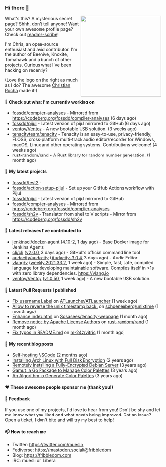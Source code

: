 ### Hi there 👋

<img align="right" src="https://raw.githubusercontent.com/muesli/muesli/master/assets/termenv.png" width="260">

What's this? A mysterious secret page? Shhh, don't tell anyone!
Want your own awesome profile page? Check out [readme-scribe](https://github.com/muesli/readme-scribe)!

I'm Chris, an open-source enthusiast and avid contributor. I'm the author of Beehive, Knoxite, Tomahawk and a bunch
of other projects. Curious what I've been hacking on recently?

(Love the logo on the right as much as I do? The awesome [Christian Rocha](https://github.com/meowgorithm/) made it!)

#### 👷 Check out what I'm currently working on

- [fossdd/compiler-analyses](https://github.com/fossdd/compiler-analyses) - Mirrored from https://codeberg.org/fossdd/compiler-analyses (6 days ago)
- [fossdd/pijul](https://github.com/fossdd/pijul) - Latest version of pijul mirrored to GitHub (6 days ago)
- [ventoy/Ventoy](https://github.com/ventoy/Ventoy) - A new bootable USB solution. (3 weeks ago)
- [tenacityteam/tenacity](https://github.com/tenacityteam/tenacity) - Tenacity is an easy-to-use, privacy-friendly, FLOSS, cross-platform multi-track audio editor/recorder for Windows, macOS, Linux and other operating systems. Contributions welcome! (4 weeks ago)
- [rust-random/rand](https://github.com/rust-random/rand) - A Rust library for random number generation. (1 month ago)

#### 🌱 My latest projects

- [fossdd/test2](https://github.com/fossdd/test2) - 
- [fossdd/action-setup-pijul](https://github.com/fossdd/action-setup-pijul) - Set up your GitHub Actions workflow with Pijul
- [fossdd/pijul](https://github.com/fossdd/pijul) - Latest version of pijul mirrored to GitHub
- [fossdd/compiler-analyses](https://github.com/fossdd/compiler-analyses) - Mirrored from https://codeberg.org/fossdd/compiler-analyses
- [fossdd/sh2v](https://github.com/fossdd/sh2v) - Translator from shell to V scripts - Mirror from https://codeberg.org/fossdd/sh2v

#### 🔭 Latest releases I've contributed to

- [jenkinsci/docker-agent](https://github.com/jenkinsci/docker-agent) ([4.10-2](https://github.com/jenkinsci/docker-agent/releases/tag/4.10-2), 1 day ago) - Base Docker image for Jenkins Agents
- [cli/cli](https://github.com/cli/cli) ([v2.0.0](https://github.com/cli/cli/releases/tag/v2.0.0), 3 days ago) - GitHub’s official command line tool
- [audacity/audacity](https://github.com/audacity/audacity) ([Audacity-3.0.4](https://github.com/audacity/audacity/releases/tag/Audacity-3.0.4), 3 days ago) - Audio Editor                                     
- [vlang/v](https://github.com/vlang/v) ([weekly.2021.33.2](https://github.com/vlang/v/releases/tag/weekly.2021.33.2), 1 week ago) - Simple, fast, safe, compiled language for developing maintainable software. Compiles itself in &lt;1s with zero library dependencies. https://vlang.io
- [ventoy/Ventoy](https://github.com/ventoy/Ventoy) ([v1.0.50](https://github.com/ventoy/Ventoy/releases/tag/v1.0.50), 1 week ago) - A new bootable USB solution.

#### 🔨 Latest Pull Requests I published

- [Fix username Label](https://github.com/ATLauncher/ATLauncher/pull/500) on [ATLauncher/ATLauncher](https://github.com/ATLauncher/ATLauncher) (1 week ago)
- [Allow to reverse the unix timestamp back.](https://github.com/schoenenberg/unixtime/pull/4) on [schoenenberg/unixtime](https://github.com/schoenenberg/unixtime) (1 month ago)
- [Enhance index.html](https://github.com/Sosasees/tenacity-webpage/pull/1) on [Sosasees/tenacity-webpage](https://github.com/Sosasees/tenacity-webpage) (1 month ago)
- [Remove notice by Apache License Authors](https://github.com/rust-random/rand/pull/1151) on [rust-random/rand](https://github.com/rust-random/rand) (1 month ago)
- [Fix typos in README.md](https://github.com/m-242/vitric/pull/1) on [m-242/vitric](https://github.com/m-242/vitric) (1 month ago)

#### 📜 My recent blog posts

- [Self-hosting VSCode](https://fribbledom.com/posts/selfhosting-vscode/) (2 months ago)
- [Installing Arch Linux with Full Disk Encryption](https://fribbledom.com/posts/encrypted-arch-install/) (2 years ago)
- [Remotely Installing a Fully-Encrypted Debian Server](https://fribbledom.com/posts/encrypted-remote-debian-install/) (3 years ago)
- [Gamut, a Go Package to Manage Color Palettes](https://fribbledom.com/posts/gamut-package-to-handle-color-palettes/) (3 years ago)
- [An Algorithm to Generate Color Palettes](https://fribbledom.com/posts/an-algorithm-to-generate-color-palettes/) (3 years ago)

#### ❤️ These awesome people sponsor me (thank you!)


#### 💬 Feedback

If you use one of my projects, I'd love to hear from you! Don't be shy and let me know what you liked
and what needs being improved. Got an issue? Open a ticket, I don't bite and will try my best to help!

#### 📫 How to reach me

- Twitter: https://twitter.com/mueslix
- Fediverse: https://mastodon.social/@fribbledom
- Blog: https://fribbledom.com
- IRC: muesli on Libera
